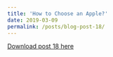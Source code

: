 ```yaml
---
title: 'How to Choose an Apple?'
date: 2019-03-09
permalink: /posts/blog-post-18/
---
```


<a href = "http://chengguo2000.github.io/files/Blog-Posts/18_-_How_to_Choose_an_Apple.pdf">Download post 18 here</a>